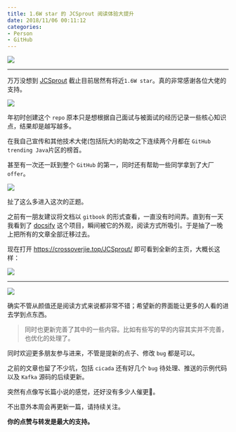 ```yaml
---
title: 1.6W star 的 JCSprout 阅读体验大提升
date: 2018/11/06 00:11:12 
categories: 
- Person
- GitHub
---
```


![](https://i.loli.net/2019/05/08/5cd1c66de1a6d.jpg)

---



万万没想到 [JCSprout](https://github.com/crossoverJie/JCSprout) 截止目前居然有将近`1.6W star`。真的非常感谢各位大佬的支持。



![](https://i.loli.net/2019/05/08/5cd1c67179a40.jpg)



年初时创建这个 `repo` 原本只是想根据自己面试与被面试的经历记录一些核心知识点，结果却是越写越多。



<!--more-->



在我自己宣传和其他技术大佬(包括阮大)的助攻之下连续两个月都在 `GitHub trending Java`片区的榜首。



甚至有一次还一跃到整个 `GitHub` 的第一，同时还有帮助一些同学拿到了大厂 `offer`。

![](https://i.loli.net/2019/05/08/5cd1c674953cd.jpg)

  

扯了这么多进入这次的正题。

之前有一朋友建议将文档以 `gitbook` 的形式查看，一直没有时间弄。直到有一天我看到了 [docsify](https://docsify.js.org/#/) 这个项目，瞬间被它的外观，阅读方式所吸引。于是抽了一晚上把所有的文章全部迁移过去。



现在打开 https://crossoverjie.top/JCSprout/ 即可看到全新的主页，大概长这样：



![](https://i.loli.net/2019/05/08/5cd1c679a9a01.jpg)



---

![](https://i.loli.net/2019/05/08/5cd1c67c0db08.jpg)



确实不管从颜值还是阅读方式来说都非常不错；希望新的界面能让更多的人看的进去学到点东西。



>  同时也更新完善了其中的一些内容。比如有些写的早的内容其实并不完善，也优化的处理了。



同时欢迎更多朋友参与进来，不管是提新的点子、修改 `bug` 都是可以。



之前的文章也留了不少坑，包括 `cicada` 还有好几个 `bug` 待处理、推送的示例代码以及 `Kafka` 源码的后续更新。



突然有点像写长篇小说的感觉，还好没有多少人催更🤣。

不出意外本周会再更新一篇，请持续关注。



**你的点赞与转发是最大的支持。**

